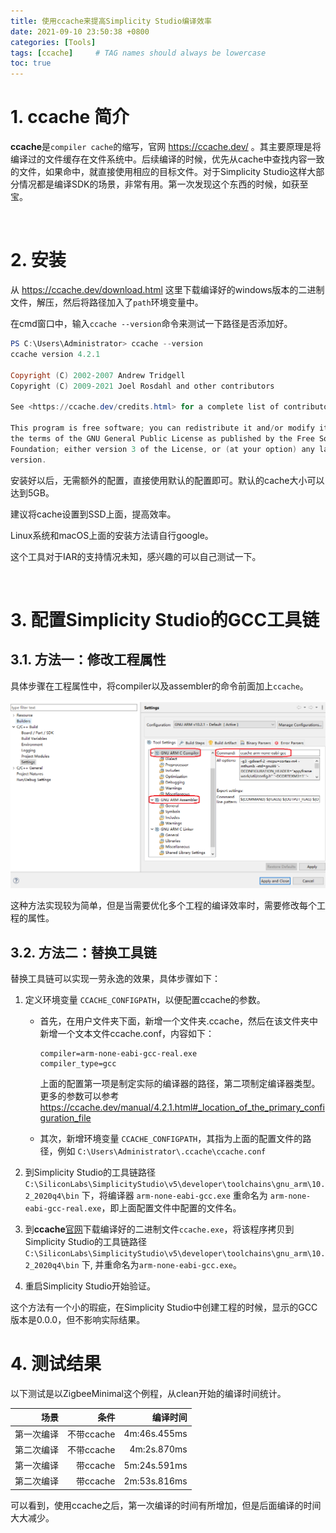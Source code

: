 ```yaml
---
title: 使用ccache来提高Simplicity Studio编译效率
date: 2021-09-10 23:50:38 +0800 
categories: [Tools]
tags: [ccache]     # TAG names should always be lowercase
toc: true
---
```


# 1. ccache 简介
**ccache**是`compiler cache`的缩写，官网 https://ccache.dev/ 。其主要原理是将编译过的文件缓存在文件系统中。后续编译的时候，优先从cache中查找内容一致的文件，如果命中，就直接使用相应的目标文件。对于Simplicity Studio这样大部分情况都是编译SDK的场景，非常有用。第一次发现这个东西的时候，如获至宝。  

<br>

# 2. 安装
从 https://ccache.dev/download.html 这里下载编译好的windows版本的二进制文件，解压，然后将路径加入了`path`环境变量中。

在cmd窗口中，输入`ccache --version`命令来测试一下路径是否添加好。
```powershell
PS C:\Users\Administrator> ccache --version
ccache version 4.2.1

Copyright (C) 2002-2007 Andrew Tridgell
Copyright (C) 2009-2021 Joel Rosdahl and other contributors

See <https://ccache.dev/credits.html> for a complete list of contributors.

This program is free software; you can redistribute it and/or modify it under
the terms of the GNU General Public License as published by the Free Software
Foundation; either version 3 of the License, or (at your option) any later
version.
```

安装好以后，无需额外的配置，直接使用默认的配置即可。默认的cache大小可以达到5GB。

建议将cache设置到SSD上面，提高效率。

Linux系统和macOS上面的安装方法请自行google。

这个工具对于IAR的支持情况未知，感兴趣的可以自己测试一下。

<br>

# 3. 配置Simplicity Studio的GCC工具链

## 3.1. 方法一：修改工程属性

具体步骤在工程属性中，将compiler以及assembler的命令前面加上`ccache`。

<div align="center">
	<img src="/assets/img/2021-09-10-ccache-prj-prop.png">
</div>

这种方法实现较为简单，但是当需要优化多个工程的编译效率时，需要修改每个工程的属性。

## 3.2. 方法二：替换工具链
替换工具链可以实现一劳永逸的效果，具体步骤如下：

1. 定义环境变量 `CCACHE_CONFIGPATH`，以便配置ccache的参数。  
   
   - 首先，在用户文件夹下面，新增一个文件夹.ccache，然后在该文件夹中新增一个文本文件ccache.conf，内容如下：
		```Conf
		compiler=arm-none-eabi-gcc-real.exe
		compiler_type=gcc
		```

		上面的配置第一项是制定实际的编译器的路径，第二项制定编译器类型。更多的参数可以参考 https://ccache.dev/manual/4.2.1.html#_location_of_the_primary_configuration_file

	- 其次，新增环境变量 `CCACHE_CONFIGPATH`，其指为上面的配置文件的路径，例如 `C:\Users\Administrator\.ccache\ccache.conf`

2. 到Simplicity Studio的工具链路径 `C:\SiliconLabs\SimplicityStudio\v5\developer\toolchains\gnu_arm\10.2_2020q4\bin` 下，将编译器 `arm-none-eabi-gcc.exe` 重命名为 `arm-none-eabi-gcc-real.exe`，即上面配置文件中配置的文件名。
3. 到**ccache**[官网](https://ccache.dev/download.html)下载编译好的二进制文件`ccache.exe`，将该程序拷贝到Simplicity Studio的工具链路径 `C:\SiliconLabs\SimplicityStudio\v5\developer\toolchains\gnu_arm\10.2_2020q4\bin` 下, 并重命名为`arm-none-eabi-gcc.exe`。
4. 重启Simplicity Studio开始验证。

这个方法有一个小的瑕疵，在Simplicity Studio中创建工程的时候，显示的GCC版本是0.0.0，但不影响实际结果。


# 4. 测试结果
以下测试是以ZigbeeMinimal这个例程，从clean开始的编译时间统计。

场景 | 条件 | 编译时间
-:|-:|-:
第一次编译|不带ccache|4m:46s.455ms
第二次编译|不带ccache|4m:2s.870ms
第一次编译|带ccache|5m:24s.591ms
第二次编译|带ccache|2m:53s.816ms

可以看到，使用ccache之后，第一次编译的时间有所增加，但是后面编译的时间大大减少。



